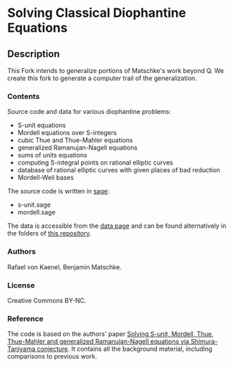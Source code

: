 # Solving Classical Diophantine Equations

## Description
This Fork intends to generalize portions of Matschke's work beyond Q.
We create this fork to generate a computer trail of the generalization.

### Contents

Source code and data for various diophantine problems:

 - S-unit equations
 - Mordell equations over S-integers
 - cubic Thue and Thue-Mahler equations
 - generalized Ramanujan-Nagell equations
 - sums of units equations
 - computing S-integral points on rational elliptic curves
 - database of rational elliptic curves with given places of bad reduction
 - Mordell-Weil bases

The source code is written in [sage](https://www.sagemath.org/):

 - s-unit.sage
 - mordell.sage

The data is accessible from the [data page](https://bmatschke.github.io/solving-classical-diophantine-equations/) and can be found alternatively in the folders of [this repository](https://github.com/bmatschke/solving-classical-diophantine-equations).

### Authors

Rafael von Kaenel, Benjamin Matschke.

### License

Creative Commons BY-NC.

### Reference

The code is based on the authors' paper [Solving S-unit, Mordell, Thue, Thue-Mahler and generalized Ramanujan-Nagell equations via Shimura-Taniyama conjecture](https://arxiv.org/abs/1605.06079). It contains all the background material, including comparisons to previous work.
